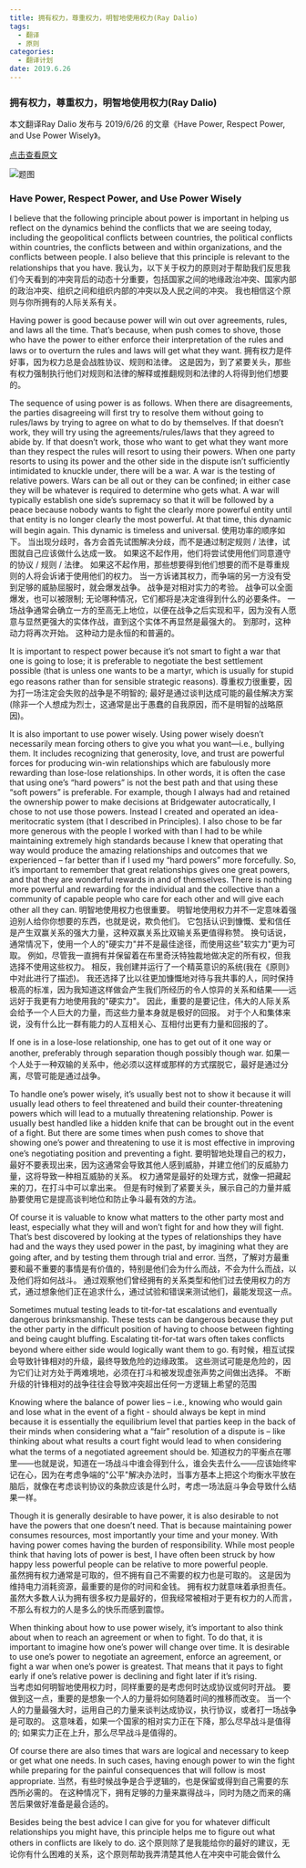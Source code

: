 ```yaml
---
title: 拥有权力，尊重权力，明智地使用权力(Ray Dalio)
tags:
  - 翻译
  - 原则
categories:
  - 翻译计划
date: 2019.6.26
---
```


### 拥有权力，尊重权力，明智地使用权力(Ray Dalio)

本文翻译Ray Dalio 发布与 2019/6/26 的文章《Have Power, Respect Power, and Use Power Wisely》。

[点击查看原文][1]

![题图][image-1]

<!-- more -->

### Have Power, Respect Power, and Use Power Wisely

I believe that the following principle about power is important in helping us reflect on the dynamics behind the conflicts that we are seeing today, including the geopolitical conflicts between countries, the political conflicts within countries, the conflicts between and within organizations, and the conflicts between people. I also believe that this principle is relevant to the relationships that you have. 
我认为，以下关于权力的原则对于帮助我们反思我们今天看到的冲突背后的动态十分重要，包括国家之间的地缘政治冲突、国家内部的政治冲突、组织之间和组织内部的冲突以及人民之间的冲突。 我也相信这个原则与你所拥有的人际关系有关。

Having power is good because power will win out over agreements, rules, and laws all the time. That’s because, when push comes to shove, those who have the power to either enforce their interpretation of the rules and laws or to overturn the rules and laws will get what they want.
拥有权力是件好事，因为权力总是会战胜协议、规则和法律。 这是因为，到了紧要关头，那些有权力强制执行他们对规则和法律的解释或推翻规则和法律的人将得到他们想要的。

The sequence of using power is as follows. When there are disagreements, the parties disagreeing will first try to resolve them without going to rules/laws by trying to agree on what to do by themselves. If that doesn’t work, they will try using the agreements/rules/laws that they agreed to abide by. If that doesn’t work, those who want to get what they want more than they respect the rules will resort to using their powers. When one party resorts to using its power and the other side in the dispute isn’t sufficiently intimidated to knuckle under, there will be a war. A war is the testing of relative powers. Wars can be all out or they can be confined; in either case they will be whatever is required to determine who gets what. A war will typically establish one side’s supremacy so that it will be followed by a peace because nobody wants to fight the clearly more powerful entity until that entity is no longer clearly the most powerful. At that time, this dynamic will begin again. This dynamic is timeless and universal.
使用功率的顺序如下。 当出现分歧时，各方会首先试图解决分歧，而不是通过制定规则 / 法律，试图就自己应该做什么达成一致。 如果这不起作用，他们将尝试使用他们同意遵守的协议 / 规则 / 法律。 如果这不起作用，那些想要得到他们想要的而不是尊重规则的人将会诉诸于使用他们的权力。 当一方诉诸其权力，而争端的另一方没有受到足够的威胁屈服时，就会爆发战争。 战争是对相对实力的考验。 战争可以全面爆发，也可以被限制; 无论哪种情况，它们都将是决定谁得到什么的必要条件。 一场战争通常会确立一方的至高无上地位，以便在战争之后实现和平，因为没有人愿意与显然更强大的实体作战，直到这个实体不再显然是最强大的。 到那时，这种动力将再次开始。 这种动力是永恒的和普遍的。


It is important to respect power because it’s not smart to fight a war that one is going to lose; it is preferable to negotiate the best settlement possible (that is unless one wants to be a martyr, which is usually for stupid ego reasons rather than for sensible strategic reasons). 
尊重权力很重要，因为打一场注定会失败的战争是不明智的; 最好是通过谈判达成可能的最佳解决方案(除非一个人想成为烈士，这通常是出于愚蠢的自我原因，而不是明智的战略原因)。


It is also important to use power wisely. Using power wisely doesn’t necessarily mean forcing others to give you what you want—i.e., bullying them. It includes recognizing that generosity, love, and trust are powerful forces for producing win-win relationships which are fabulously more rewarding than lose-lose relationships. In other words, it is often the case that using one’s “hard powers” is not the best path and that using these “soft powers” is preferable. For example, though I always had and retained the ownership power to make decisions at Bridgewater autocratically, I chose to not use those powers. Instead I created and operated an idea-meritocratic system (that I described in Principles). I also chose to be far more generous with the people I worked with than I had to be while maintaining extremely high standards because I knew that operating that way would produce the amazing relationships and outcomes that we experienced – far better than if I used my “hard powers” more forcefully. So, it’s important to remember that great relationships gives one great powers, and that they are wonderful rewards in and of themselves. There is nothing more powerful and rewarding for the individual and the collective than a community of capable people who care for each other and will give each other all they can. 
明智地使用权力也很重要。 明智地使用权力并不一定意味着强迫别人给你你想要的东西，也就是说，欺负他们。 它包括认识到慷慨、爱和信任是产生双赢关系的强大力量，这种双赢关系比双输关系更值得称赞。 换句话说，通常情况下，使用一个人的"硬实力"并不是最佳途径，而使用这些"软实力"更为可取。 例如，尽管我一直拥有并保留着在布里奇沃特独裁地做决定的所有权，但我选择不使用这些权力。 相反，我创建并运行了一个精英意识的系统(我在《原则》中对此进行了描述)。 我还选择了比以往更加慷慨地对待与我共事的人，同时保持极高的标准，因为我知道这样做会产生我们所经历的令人惊异的关系和结果——远远好于我更有力地使用我的"硬实力"。 因此，重要的是要记住，伟大的人际关系会给予一个人巨大的力量，而这些力量本身就是极好的回报。 对于个人和集体来说，没有什么比一群有能力的人互相关心、互相付出更有力量和回报的了。


If one is in a lose-lose relationship, one has to get out of it one way or another, preferably through separation though possibly though war. 
如果一个人处于一种双输的关系中，他必须以这样或那样的方式摆脱它，最好是通过分离，尽管可能是通过战争。


To handle one’s power wisely, it’s usually best not to show it because it will usually lead others to feel threatened and build their counter-threatening powers which will lead to a mutually threatening relationship. Power is usually best handled like a hidden knife that can be brought out in the event of a fight. But there are some times when push comes to shove that showing one’s power and threatening to use it is most effective in improving one’s negotiating position and preventing a fight.
要明智地处理自己的权力，最好不要表现出来，因为这通常会导致其他人感到威胁，并建立他们的反威胁力量，这将导致一种相互威胁的关系。 权力通常是最好的处理方式，就像一把藏起来的刀，在打斗中可以拿出来。 但是有时候到了紧要关头，展示自己的力量并威胁要使用它是提高谈判地位和防止争斗最有效的方法。


Of course it is valuable to know what matters to the other party most and least, especially what they will and won’t fight for and how they will fight. That’s best discovered by looking at the types of relationships they have had and the ways they used power in the past, by imagining what they are going after, and by testing them through trial and error. 
当然，了解对方最重要和最不重要的事情是有价值的，特别是他们会为什么而战，不会为什么而战，以及他们将如何战斗。 通过观察他们曾经拥有的关系类型和他们过去使用权力的方式，通过想象他们正在追求什么，通过试验和错误来测试他们，最能发现这一点。


Sometimes mutual testing leads to tit-for-tat escalations and eventually dangerous brinksmanship. These tests can be dangerous because they put the other party in the difficult position of having to choose between fighting and being caught bluffing. Escalating tit-for-tat wars often takes conflicts beyond where either side would logically want them to go. 
有时候，相互试探会导致针锋相对的升级，最终导致危险的边缘政策。 这些测试可能是危险的，因为它们让对方处于两难境地，必须在打斗和被发现虚张声势之间做出选择。 不断升级的针锋相对的战争往往会导致冲突超出任何一方逻辑上希望的范围


Knowing where the balance of power lies – i.e., knowing who would gain and lose what in the event of a fight - should always be kept in mind because it is essentially the equilibrium level that parties keep in the back of their minds when considering what a “fair” resolution of a dispute is – like thinking about what results a court fight would lead to when considering what the terms of a negotiated agreement should be.
知道权力的平衡点在哪里——也就是说，知道在一场战斗中谁会得到什么，谁会失去什么——应该始终牢记在心，因为在考虑争端的"公平"解决办法时，当事方基本上把这个均衡水平放在脑后，就像在考虑谈判协议的条款应该是什么时，考虑一场法庭斗争会导致什么结果一样。


Though it is generally desirable to have power, it is also desirable to not have the powers that one doesn’t need. That is because maintaining power consumes resources, most importantly your time and your money. With having power comes having the burden of responsibility. While most people think that having lots of power is best, I have often been struck by how happy less powerful people can be relative to more powerful people.  
虽然拥有权力通常是可取的，但不拥有自己不需要的权力也是可取的。 这是因为维持电力消耗资源，最重要的是你的时间和金钱。 拥有权力就意味着承担责任。 虽然大多数人认为拥有很多权力是最好的，但我经常被相对于更有权力的人而言，不那么有权力的人是多么的快乐而感到震惊。


When thinking about how to use power wisely, it’s important to also think about when to reach an agreement or when to fight. To do that, it is important to imagine how one’s power will change over time. It is desirable to use one’s power to negotiate an agreement, enforce an agreement, or fight a war when one’s power is greatest. That means that it pays to fight early if one’s relative power is declining and fight later if it’s rising.  
当考虑如何明智地使用权力时，同样重要的是考虑何时达成协议或何时开战。 要做到这一点，重要的是想象一个人的力量将如何随着时间的推移而改变。 当一个人的力量最强大时，运用自己的力量来谈判达成协议，执行协议，或者打一场战争是可取的。 这意味着，如果一个国家的相对实力正在下降，那么尽早战斗是值得的; 如果实力正在上升，那么尽早战斗是值得的。


Of course there are also times that wars are logical and necessary to keep or get what one needs. In such cases, having enough power to win the fight while preparing for the painful consequences that will follow is most appropriate.
当然，有些时候战争是合乎逻辑的，也是保留或得到自己需要的东西所必需的。 在这种情况下，拥有足够的力量来赢得战斗，同时为随之而来的痛苦后果做好准备是最合适的。


Besides being the best advice I can give for you for whatever difficult relationships you might have, this principle helps me to figure out what others in conflicts are likely to do. 
这个原则除了是我能给你的最好的建议，无论你有什么困难的关系，这个原则帮助我弄清楚其他人在冲突中可能会做什么

[1]:	https://www.linkedin.com/pulse/have-power-respect-use-wisely-ray-dalio/ "原文"

[image-1]:	http://ww1.sinaimg.cn/large/006tNc79ly1g4i0hnju5rj30ko0b4tdx.jpg